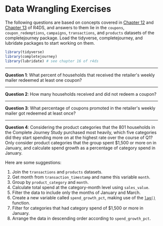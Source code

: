Data Wrangling Exercises
================

The following questions are based on concepts covered in [Chapter 12](http://r4ds.had.co.nz/tidy-data.html) and [Chapter 13](http://r4ds.had.co.nz/relational-data.html) of R4DS, and answers to them lie in the `coupons`, `coupon_redemptions`, `campaigns`, `transactions`, and `products` datasets of the completejourney package. Load the tidyverse, completejourney, and lubridate packages to start working on them.

``` r
library(tidyverse)
library(completejourney)
library(lubridate) # see chapter 16 of r4ds
```

------------------------------------------------------------------------

**Question 1**: What percent of households that received the retailer's weekly mailer redeemed at least one coupon?

------------------------------------------------------------------------

**Question 2**: How many households received and did not redeem a coupon?

------------------------------------------------------------------------

**Question 3**: What percentage of coupons promoted in the retailer's weekly mailer got redeemed at least once?

------------------------------------------------------------------------

**Question 4**: Considering the product categories that the 801 households in the Complete Journey Study purchased most heavily, which five categories did they start spending more on at the highest rate over the course of Q1? Only consider product categories that the group spent $1,500 or more on in January, and calculate spend growth as a percentage of category spend in January.

Here are some suggestions:
1. Join the `transactions` and `products` datasets.
2. Get month from `transaction_timestamp` and name this variable `month`.
3. Group by `product_category` and `month`.
4. Calculate total spend at the category-month level using `sales_value`.
5. Filter the data to include only the months of January and March.
6. Create a new variable called `spend_growth_pct`, making use of the [`lag()`](https://r4ds.had.co.nz/transform.html#mutate-funs) function.
7. Filter for categories that had category spend of $1,500 or more in January.
8. Arrange the data in descending order according to `spend_growth_pct`.
